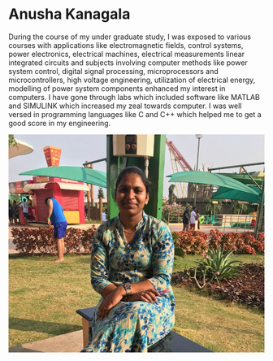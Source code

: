 # Anusha Kanagala

During the course of my under graduate study, I was exposed to various courses with applications like electromagnetic fields, control systems, power electronics, electrical machines, electrical measurements linear integrated circuits and subjects involving computer methods like power system control, digital signal processing, microprocessors and microcontrollers, high voltage engineering, utilization of electrical energy, modelling of power system components enhanced my interest in computers. I have gone through labs which included software like MATLAB and SIMULINK which increased my zeal towards computer. I was well versed in programming languages like C and C++ which helped me to get a good score in my engineering.

![My Picture](anusha.jpg)